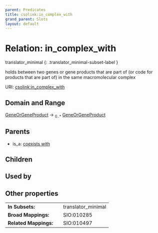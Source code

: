 ```yaml
---
parent: Predicates
title: csolink:in_complex_with
grand_parent: Slots
layout: default
---
```


# Relation: in_complex_with

translator_minimal
{: .translator_minimal-subset-label }


holds between two genes or gene products that are part of (or code for products that are part of) in the same macromolecular complex

URI: [csolink:in_complex_with](https://w3id.org/csolink/vocab/in_complex_with)

## Domain and Range

[GeneOrGeneProduct](GeneOrGeneProduct.md) ->  <sub>0..*</sub> [GeneOrGeneProduct](GeneOrGeneProduct.md)

## Parents

 *  is_a: [coexists with](coexists_with.md)

## Children


## Used by


## Other properties

|  |  |  |
| --- | --- | --- |
| **In Subsets:** | | translator_minimal |
| **Broad Mappings:** | | SIO:010285 |
| **Related Mappings:** | | SIO:010497 |

